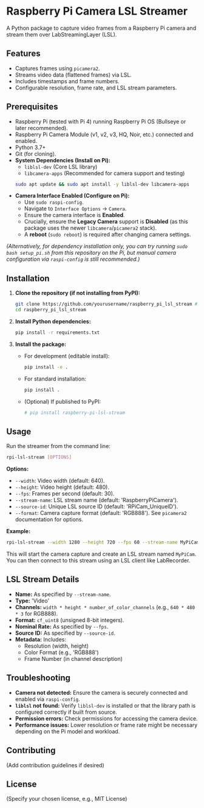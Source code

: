 # Raspberry Pi Camera LSL Streamer

A Python package to capture video frames from a Raspberry Pi camera and stream them over LabStreamingLayer (LSL).

## Features

*   Captures frames using `picamera2`.
*   Streams video data (flattened frames) via LSL.
*   Includes timestamps and frame numbers.
*   Configurable resolution, frame rate, and LSL stream parameters.

## Prerequisites

*   Raspberry Pi (tested with Pi 4) running Raspberry Pi OS (Bullseye or later recommended).
*   Raspberry Pi Camera Module (v1, v2, v3, HQ, Noir, etc.) connected and enabled.
*   Python 3.7+
*   Git (for cloning).
*   **System Dependencies (Install on Pi):**
    *   `liblsl-dev` (Core LSL library)
    *   `libcamera-apps` (Recommended for camera support and testing)
    ```bash
    sudo apt update && sudo apt install -y liblsl-dev libcamera-apps
    ```
*   **Camera Interface Enabled (Configure on Pi):**
    *   Use `sudo raspi-config`.
    *   Navigate to `Interface Options` -> `Camera`.
    *   Ensure the camera interface is **Enabled**.
    *   Crucially, ensure the **Legacy Camera** support is **Disabled** (as this package uses the newer `libcamera`/`picamera2` stack).
    *   A **reboot** (`sudo reboot`) is required after changing camera settings.

*(Alternatively, for dependency installation only, you can try running `sudo bash setup_pi.sh` from this repository on the Pi, but manual camera configuration via `raspi-config` is still recommended.)*

## Installation

1.  **Clone the repository (if not installing from PyPI):**
    ```bash
    git clone https://github.com/yourusername/raspberry_pi_lsl_stream # Replace with your repo URL
    cd raspberry_pi_lsl_stream
    ```

2.  **Install Python dependencies:**
    ```bash
    pip install -r requirements.txt
    ```

3.  **Install the package:**
    *   For development (editable install):
        ```bash
        pip install -e .
        ```
    *   For standard installation:
        ```bash
        pip install .
        ```
    *   (Optional) If published to PyPI:
        ```bash
        # pip install raspberry-pi-lsl-stream
        ```

## Usage

Run the streamer from the command line:

```bash
rpi-lsl-stream [OPTIONS]
```

**Options:**

*   `--width`: Video width (default: 640).
*   `--height`: Video height (default: 480).
*   `--fps`: Frames per second (default: 30).
*   `--stream-name`: LSL stream name (default: 'RaspberryPiCamera').
*   `--source-id`: Unique LSL source ID (default: 'RPiCam_UniqueID').
*   `--format`: Camera capture format (default: 'RGB888'). See `picamera2` documentation for options.

**Example:**

```bash
rpi-lsl-stream --width 1280 --height 720 --fps 60 --stream-name MyPiCam
```

This will start the camera capture and create an LSL stream named `MyPiCam`. You can then connect to this stream using an LSL client like LabRecorder.

## LSL Stream Details

*   **Name:** As specified by `--stream-name`.
*   **Type:** 'Video'
*   **Channels:** `width * height * number_of_color_channels` (e.g., `640 * 480 * 3` for RGB888).
*   **Format:** `cf_uint8` (unsigned 8-bit integers).
*   **Nominal Rate:** As specified by `--fps`.
*   **Source ID:** As specified by `--source-id`.
*   **Metadata:** Includes:
    *   Resolution (width, height)
    *   Color Format (e.g., 'RGB888')
    *   Frame Number (in channel description)

## Troubleshooting

*   **Camera not detected:** Ensure the camera is securely connected and enabled via `raspi-config`.
*   **`liblsl` not found:** Verify `liblsl-dev` is installed or that the library path is configured correctly if built from source.
*   **Permission errors:** Check permissions for accessing the camera device.
*   **Performance issues:** Lower resolution or frame rate might be necessary depending on the Pi model and workload.

## Contributing

(Add contribution guidelines if desired)

## License

(Specify your chosen license, e.g., MIT License)
